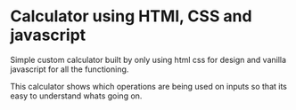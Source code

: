 # Calculator using HTMl, CSS and javascript

Simple custom calculator built by only using html css for design and vanilla javascript for all the functioning.

This calculator shows which operations are being used on inputs so that its easy to understand whats going on.
